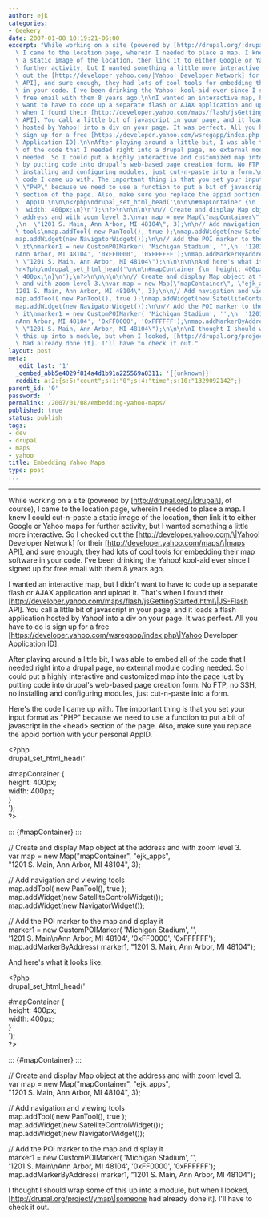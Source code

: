 ```yaml
---
author: ejk
categories:
- Geekery
date: 2007-01-08 10:19:21-06:00
excerpt: "While working on a site (powered by [http://drupal.org/|drupal], of course),\
  \ I came to the location page, wherein I needed to place a map. I knew I could cut-n-paste\
  \ a static image of the location, then link it to either Google or Yahoo maps for\
  \ further activity, but I wanted something a little more interactive. So I checked\
  \ out the [http://developer.yahoo.com/|Yahoo! Developer Network] for their [http://developer.yahoo.com/maps/|maps\
  \ API], and sure enough, they had lots of cool tools for embedding their map software\
  \ in your code. I've been drinking the Yahoo! kool-aid ever since I signed up for\
  \ free email with them 8 years ago.\n\nI wanted an interactive map, but I didn't\
  \ want to have to code up a separate flash or AJAX application and upload it. That's\
  \ when I found their [http://developer.yahoo.com/maps/flash/jsGettingStarted.html|JS-Flash\
  \ API]. You call a little bit of javascript in your page, and it loads a flash application\
  \ hosted by Yahoo! into a div on your page. It was perfect. All you have to do is\
  \ sign up for a free [https://developer.yahoo.com/wsregapp/index.php|Yahoo Developer\
  \ Application ID].\n\nAfter playing around a little bit, I was able to embed all\
  \ of the code that I needed right into a drupal page, no external module coding\
  \ needed. So I could put a highly interactive and customized map into the page just\
  \ by putting code into drupal's web-based page creation form. No FTP, no SSH, no\
  \ installing and configuring modules, just cut-n-paste into a form.\n\nHere's the\
  \ code I came up with. The important thing is that you set your input format as\
  \ \"PHP\" because we need to use a function to put a bit of javascript in the <head>\
  \ section of the page. Also, make sure you replace the appid portion with your personal\
  \  AppID.\n\n\n<?php\ndrupal_set_html_head('\n\n\n#mapContainer {\n  height: 400px;\n\
  \  width: 400px;\n}\n');\n?>\n\n\n\n\n\n// Create and display Map object at the\
  \ address and with zoom level 3.\nvar map = new Map(\"mapContainer\", \"ejk_apps\"\
  ,\n  \"1201 S. Main, Ann Arbor, MI 48104\", 3);\n\n// Add navigation and viewing\
  \ tools\nmap.addTool( new PanTool(), true );\nmap.addWidget(new SatelliteControlWidget());\n\
  map.addWidget(new NavigatorWidget());\n\n// Add the POI marker to the map and display\
  \ it\nmarker1 = new CustomPOIMarker( 'Michigan Stadium', '',\n  '1201 S. Main\\\
  nAnn Arbor, MI 48104', '0xFF0000', '0xFFFFFF');\nmap.addMarkerByAddress( marker1,\
  \ \"1201 S. Main, Ann Arbor, MI 48104\");\n\n\n\n\nAnd here's what it looks like:\n\
  \n<?php\ndrupal_set_html_head('\n\n\n#mapContainer {\n  height: 400px;\n  width:\
  \ 400px;\n}\n');\n?>\n\n\n\n\n\n// Create and display Map object at the address\
  \ and with zoom level 3.\nvar map = new Map(\"mapContainer\", \"ejk_apps\",\n  \"\
  1201 S. Main, Ann Arbor, MI 48104\", 3);\n\n// Add navigation and viewing tools\n\
  map.addTool( new PanTool(), true );\nmap.addWidget(new SatelliteControlWidget());\n\
  map.addWidget(new NavigatorWidget());\n\n// Add the POI marker to the map and display\
  \ it\nmarker1 = new CustomPOIMarker( 'Michigan Stadium', '',\n  '1201 S. Main\\\
  nAnn Arbor, MI 48104', '0xFF0000', '0xFFFFFF');\nmap.addMarkerByAddress( marker1,\
  \ \"1201 S. Main, Ann Arbor, MI 48104\");\n\n\n\nI thought I should wrap some of\
  \ this up into a module, but when I looked, [http://drupal.org/project/ymap|someone\
  \ had already done it]. I'll have to check it out."
layout: post
meta:
  _edit_last: '1'
  _oembed_abb5e4029f814a4d1b91a225569a8311: '{{unknown}}'
  reddit: a:2:{s:5:"count";s:1:"0";s:4:"time";s:10:"1329092142";}
parent_id: '0'
password: ''
permalink: /2007/01/08/embedding-yahoo-maps/
published: true
status: publish
tags:
- dev
- drupal
- maps
- yahoo
title: Embedding Yahoo Maps
type: post
...
```

---

While working on a site (powered by \[http://drupal.org/\|drupal\], of course), I came to the location page, wherein I needed to place a map. I knew I could cut-n-paste a static image of the location, then link it to either Google or Yahoo maps for further activity, but I wanted something a little more interactive. So I checked out the \[http://developer.yahoo.com/\|Yahoo! Developer Network\] for their \[http://developer.yahoo.com/maps/\|maps API\], and sure enough, they had lots of cool tools for embedding their map software in your code. I've been drinking the Yahoo! kool-aid ever since I signed up for free email with them 8 years ago.

I wanted an interactive map, but I didn't want to have to code up a separate flash or AJAX application and upload it. That's when I found their \[http://developer.yahoo.com/maps/flash/jsGettingStarted.html\|JS-Flash API\]. You call a little bit of javascript in your page, and it loads a flash application hosted by Yahoo! into a div on your page. It was perfect. All you have to do is sign up for a free \[https://developer.yahoo.com/wsregapp/index.php\|Yahoo Developer Application ID\].

After playing around a little bit, I was able to embed all of the code that I needed right into a drupal page, no external module coding needed. So I could put a highly interactive and customized map into the page just by putting code into drupal's web-based page creation form. No FTP, no SSH, no installing and configuring modules, just cut-n-paste into a form.

Here's the code I came up with. The important thing is that you set your input format as "PHP" because we need to use a function to put a bit of javascript in the \<head\> section of the page. Also, make sure you replace the appid portion with your personal AppID.

\<?php\
drupal_set_html_head('

\#mapContainer {\
height: 400px;\
width: 400px;\
}\
');\
?\>

::: {#mapContainer}
:::

// Create and display Map object at the address and with zoom level 3.\
var map = new Map("mapContainer", "ejk_apps",\
"1201 S. Main, Ann Arbor, MI 48104", 3);

// Add navigation and viewing tools\
map.addTool( new PanTool(), true );\
map.addWidget(new SatelliteControlWidget());\
map.addWidget(new NavigatorWidget());

// Add the POI marker to the map and display it\
marker1 = new CustomPOIMarker( 'Michigan Stadium', '',\
'1201 S. Main\\nAnn Arbor, MI 48104', '0xFF0000', '0xFFFFFF');\
map.addMarkerByAddress( marker1, "1201 S. Main, Ann Arbor, MI 48104");

And here's what it looks like:

\<?php\
drupal_set_html_head('

\#mapContainer {\
height: 400px;\
width: 400px;\
}\
');\
?\>

::: {#mapContainer}
:::

// Create and display Map object at the address and with zoom level 3.\
var map = new Map("mapContainer", "ejk_apps",\
"1201 S. Main, Ann Arbor, MI 48104", 3);

// Add navigation and viewing tools\
map.addTool( new PanTool(), true );\
map.addWidget(new SatelliteControlWidget());\
map.addWidget(new NavigatorWidget());

// Add the POI marker to the map and display it\
marker1 = new CustomPOIMarker( 'Michigan Stadium', '',\
'1201 S. Main\\nAnn Arbor, MI 48104', '0xFF0000', '0xFFFFFF');\
map.addMarkerByAddress( marker1, "1201 S. Main, Ann Arbor, MI 48104");

I thought I should wrap some of this up into a module, but when I looked, \[http://drupal.org/project/ymap\|someone had already done it\]. I'll have to check it out.
